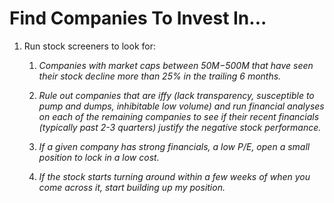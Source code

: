# Find Companies To Invest In...


1. Run stock screeners to look for:

    1. *Companies with market caps between $50M-$500M that have seen their stock decline more than 25% in the trailing 6 months.*

    2. *Rule out companies that are iffy (lack transparency, susceptible to pump and dumps, inhibitable low volume) and run financial analyses on each of the remaining companies to see if their recent financials (typically past 2-3 quarters) justify the negative stock performance.*

    3. *If a given company has strong financials, a low P/E, open a small position to lock in a low cost.*

    4. *If the stock starts turning around within a few weeks of when you come across it, start building up my position.*